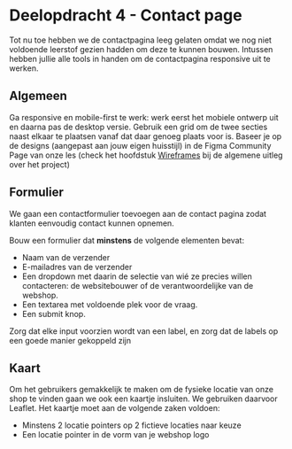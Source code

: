 # Deelopdracht 4 - Contact page

Tot nu toe hebben we de contactpagina leeg gelaten omdat we nog niet voldoende leerstof gezien hadden om deze te kunnen bouwen.
Intussen hebben jullie alle tools in handen om de contactpagina responsive uit te werken.

## Algemeen

Ga responsive en mobile-first te werk: werk eerst het mobiele ontwerp uit en daarna pas de desktop versie. Gebruik een grid om de twee secties naast elkaar te plaatsen vanaf dat daar genoeg plaats voor is.
Baseer je op de designs (aangepast aan jouw eigen huisstijl) in de Figma Community Page van onze les (check het hoofdstuk [Wireframes](./algemeen.md#wireframes) bij de algemene uitleg over het project)

## Formulier

We gaan een contactformulier toevoegen aan de contact pagina zodat klanten eenvoudig contact kunnen opnemen.

Bouw een formulier dat **minstens** de volgende elementen bevat:
- Naam van de verzender
- E-mailadres van de verzender
- Een dropdown met daarin de selectie van wié ze precies willen contacteren: de websitebouwer of de verantwoordelijke van de webshop.
- Een textarea met voldoende plek voor de vraag.
- Een submit knop.

Zorg dat elke input voorzien wordt van een label, en zorg dat de labels op een goede manier gekoppeld zijn

## Kaart

Om het gebruikers gemakkelijk te maken om de fysieke locatie van onze shop te vinden gaan we ook een kaartje insluiten. We gebruiken daarvoor Leaflet.
Het kaartje moet aan de volgende zaken voldoen:
- Minstens 2 locatie pointers op 2 fictieve locaties naar keuze
- Een locatie pointer in de vorm van je webshop logo
